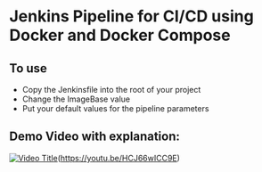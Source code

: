 # Jenkins Pipeline for CI/CD using Docker and Docker Compose
## To use
- Copy the Jenkinsfile into the root of your project
- Change the ImageBase value
- Put your default values for the pipeline parameters

## Demo Video with explanation:
[![Video Title](https://img.youtube.com/vi/VIDEO_ID/0.jpg)]([https://youtu.be/HCJ66wICC9E])(https://youtu.be/HCJ66wICC9E)
